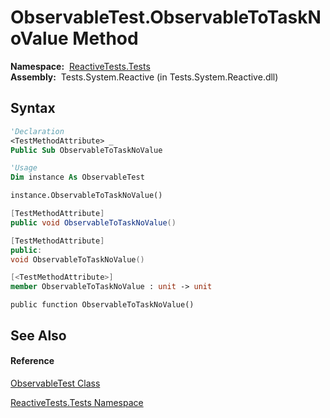 # ObservableTest.ObservableToTaskNoValue Method

**Namespace:**  [ReactiveTests.Tests](ReactiveTests.Tests\ReactiveTests.Tests.md)  
**Assembly:**  Tests.System.Reactive (in Tests.System.Reactive.dll)

## Syntax

```vb
'Declaration
<TestMethodAttribute> _
Public Sub ObservableToTaskNoValue
```

```vb
'Usage
Dim instance As ObservableTest

instance.ObservableToTaskNoValue()
```

```csharp
[TestMethodAttribute]
public void ObservableToTaskNoValue()
```

```c++
[TestMethodAttribute]
public:
void ObservableToTaskNoValue()
```

```fsharp
[<TestMethodAttribute>]
member ObservableToTaskNoValue : unit -> unit 
```

```jscript
public function ObservableToTaskNoValue()
```

## See Also

#### Reference

[ObservableTest Class](ObservableTest\ObservableTest.md)

[ReactiveTests.Tests Namespace](ReactiveTests.Tests\ReactiveTests.Tests.md)




